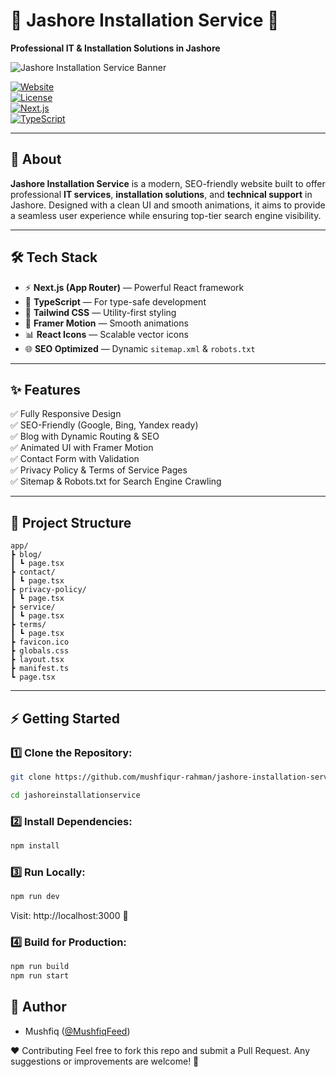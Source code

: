 # 🚀 Jashore Installation Service 🌟

**Professional IT & Installation Solutions in Jashore**

![Jashore Installation Service Banner](https://your-image-link.com) <!-- Replace with actual image URL -->

[![Website](https://img.shields.io/badge/Visit%20Website-Click%20Here-blue)](https://www.jashoreinstallationservice.com)  
[![License](https://img.shields.io/badge/License-MIT-green.svg)](LICENSE)  
[![Next.js](https://img.shields.io/badge/Built%20With-Next.js-000?logo=next.js)](https://nextjs.org/)  
[![TypeScript](https://img.shields.io/badge/TypeScript-Ready-blue?logo=typescript)](https://www.typescriptlang.org/)

---

## 📖 **About**

**Jashore Installation Service** is a modern, SEO-friendly website built to offer professional **IT services**, **installation solutions**, and **technical support** in Jashore. Designed with a clean UI and smooth animations, it aims to provide a seamless user experience while ensuring top-tier search engine visibility.

---

## 🛠️ **Tech Stack**

- ⚡ **Next.js (App Router)** — Powerful React framework
- 📘 **TypeScript** — For type-safe development
- 🎨 **Tailwind CSS** — Utility-first styling
- 💫 **Framer Motion** — Smooth animations
- 📊 **React Icons** — Scalable vector icons
- 🌐 **SEO Optimized** — Dynamic `sitemap.xml` & `robots.txt`

---

## ✨ **Features**

✅ Fully Responsive Design  
✅ SEO-Friendly (Google, Bing, Yandex ready)  
✅ Blog with Dynamic Routing & SEO  
✅ Animated UI with Framer Motion  
✅ Contact Form with Validation  
✅ Privacy Policy & Terms of Service Pages  
✅ Sitemap & Robots.txt for Search Engine Crawling

---

## 📂 **Project Structure**

```
app/
┣ blog/
┃ ┗ page.tsx
┣ contact/
┃ ┗ page.tsx
┣ privacy-policy/
┃ ┗ page.tsx
┣ service/
┃ ┗ page.tsx
┣ terms/
┃ ┗ page.tsx
┣ favicon.ico
┣ globals.css
┣ layout.tsx
┣ manifest.ts
┗ page.tsx
```

---

## ⚡ **Getting Started**

### 1️⃣ **Clone the Repository:**

```bash
git clone https://github.com/mushfiqur-rahman/jashore-installation-service.git
```

```bash
cd jashoreinstallationservice
```

### 2️⃣ Install Dependencies:

```bash
npm install
```

### 3️⃣ Run Locally:

```bash
npm run dev
```

Visit: http://localhost:3000 🚀

### 4️⃣ Build for Production:

```bash
npm run build
npm run start
```

## 🙇 Author

- Mushfiq ([@MushfiqFeed](https://twitter.com/MushfiqFeed))

❤️ Contributing
Feel free to fork this repo and submit a Pull Request. Any suggestions or improvements are welcome! 🚀
